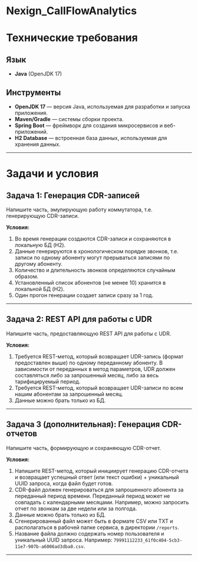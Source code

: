 # Nexign_СallFlowAnalytics
# Технические требования

## Язык
- **Java** (OpenJDK 17)

## Инструменты
- **OpenJDK 17** — версия Java, используемая для разработки и запуска приложения.
- **Maven/Gradle** — системы сборки проекта.
- **Spring Boot** — фреймворк для создания микросервисов и веб-приложений.
- **H2 Database** — встроенная база данных, используемая для хранения данных.

---

 # Задачи и условия

## Задача 1: Генерация CDR-записей
Напишите часть, эмулирующую работу коммутатора, т.е. генерирующую CDR-записи.

**Условия:**
1. Во время генерации создаются CDR-записи и сохраняются в локальную БД (H2).
2. Данные генерируются в хронологическом порядке звонков, т.е. записи по одному абоненту могут прерываться записями по другому абоненту.
3. Количество и длительность звонков определяются случайным образом.
4. Установленный список абонентов (не менее 10) хранится в локальной БД (H2).
5. Один прогон генерации создает записи сразу за 1 год.

---

## Задача 2: REST API для работы с UDR
Напишите часть, предоставляющую REST API для работы с UDR.

**Условия:**
1. Требуется REST-метод, который возвращает UDR-запись (формат предоставлен выше) по одному переданному абоненту. В зависимости от переданных в метод параметров, UDR должен составляться либо за запрошенный месяц, либо за весь тарифицируемый период.
2. Требуется REST-метод, который возвращает UDR-записи по всем нашим абонентам за запрошенный месяц.
3. Данные можно брать только из БД.

---

## Задача 3 (дополнительная): Генерация CDR-отчетов
Напишите часть, формирующую и сохраняющую CDR-отчет.

**Условия:**
1. Напишите REST-метод, который инициирует генерацию CDR-отчета и возвращает успешный ответ (или текст ошибки) + уникальный UUID запроса, когда файл будет готов.
2. CDR-файл должен генерироваться для запрошенного абонента за переданный период времени. Переданный период может не совпадать с календарными месяцами. Например, можно запросить отчет по звонкам за две недели или за полгода.
3. Данные можно брать только из БД.
4. Сгенерированный файл может быть в формате CSV или TXT и располагаться в рабочей папке сервиса, в директории `/reports`.
5. Название файла должно содержать номер пользователя и уникальный UUID запроса. Например: `79991112233_61f0c404-5cb3-11e7-907b-a6006ad3dba0.csv`.

---


